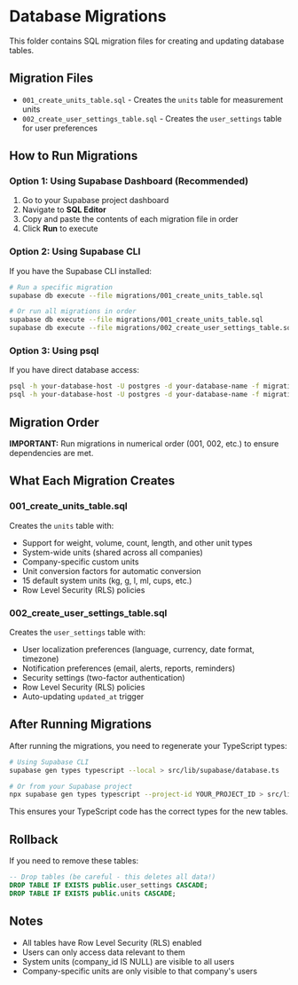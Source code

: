 # Database Migrations

This folder contains SQL migration files for creating and updating database tables.

## Migration Files

- `001_create_units_table.sql` - Creates the `units` table for measurement units
- `002_create_user_settings_table.sql` - Creates the `user_settings` table for user preferences

## How to Run Migrations

### Option 1: Using Supabase Dashboard (Recommended)

1. Go to your Supabase project dashboard
2. Navigate to **SQL Editor**
3. Copy and paste the contents of each migration file in order
4. Click **Run** to execute

### Option 2: Using Supabase CLI

If you have the Supabase CLI installed:

```bash
# Run a specific migration
supabase db execute --file migrations/001_create_units_table.sql

# Or run all migrations in order
supabase db execute --file migrations/001_create_units_table.sql
supabase db execute --file migrations/002_create_user_settings_table.sql
```

### Option 3: Using psql

If you have direct database access:

```bash
psql -h your-database-host -U postgres -d your-database-name -f migrations/001_create_units_table.sql
psql -h your-database-host -U postgres -d your-database-name -f migrations/002_create_user_settings_table.sql
```

## Migration Order

**IMPORTANT:** Run migrations in numerical order (001, 002, etc.) to ensure dependencies are met.

## What Each Migration Creates

### 001_create_units_table.sql
Creates the `units` table with:
- Support for weight, volume, count, length, and other unit types
- System-wide units (shared across all companies)
- Company-specific custom units
- Unit conversion factors for automatic conversion
- 15 default system units (kg, g, l, ml, cups, etc.)
- Row Level Security (RLS) policies

### 002_create_user_settings_table.sql
Creates the `user_settings` table with:
- User localization preferences (language, currency, date format, timezone)
- Notification preferences (email, alerts, reports, reminders)
- Security settings (two-factor authentication)
- Row Level Security (RLS) policies
- Auto-updating `updated_at` trigger

## After Running Migrations

After running the migrations, you need to regenerate your TypeScript types:

```bash
# Using Supabase CLI
supabase gen types typescript --local > src/lib/supabase/database.ts

# Or from your Supabase project
npx supabase gen types typescript --project-id YOUR_PROJECT_ID > src/lib/supabase/database.ts
```

This ensures your TypeScript code has the correct types for the new tables.

## Rollback

If you need to remove these tables:

```sql
-- Drop tables (be careful - this deletes all data!)
DROP TABLE IF EXISTS public.user_settings CASCADE;
DROP TABLE IF EXISTS public.units CASCADE;
```

## Notes

- All tables have Row Level Security (RLS) enabled
- Users can only access data relevant to them
- System units (company_id IS NULL) are visible to all users
- Company-specific units are only visible to that company's users
